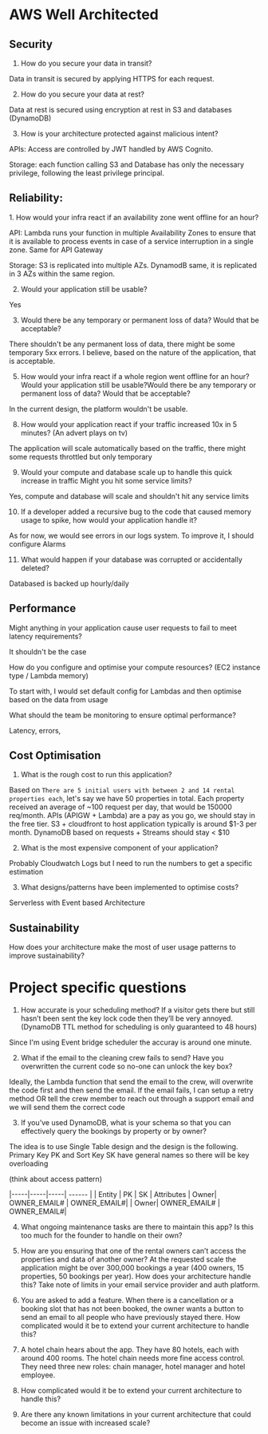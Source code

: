 # AWS Well Architected

## Security

1. How do you secure your data in transit?

Data in transit is secured by applying HTTPS for each request.

2. How do you secure your data at rest?

Data at rest is secured using encryption at rest in S3 and databases (DynamoDB)

3. How is your architecture protected against malicious intent?

APIs: Access are controlled by JWT handled by AWS Cognito.

Storage: each function calling S3 and Database has only the necessary privilege, following the least privilege principal.

## Reliability:

1. How would your infra react if an availability zone went offline for an hour?

API: Lambda runs your function in multiple Availability Zones to ensure that it is available to process events in case of a service interruption in a single zone. Same for API Gateway

Storage: S3 is replicated into multiple AZs. DynamodB same, it is replicated in 3 AZs within the same region.

2.  Would your application still be usable?

Yes

3. Would there be any temporary or permanent loss of data? Would that be acceptable?

There shouldn't be any permanent loss of data, there might be some temporary 5xx errors. I believe, based on the nature of the application, that is acceptable.

5. How would your infra react if a whole region went offline for an hour? Would your application still be usable?Would there be any temporary or permanent loss of data? Would that be acceptable?

In the current design, the platform wouldn't be usable.

8. How would your application react if your traffic increased 10x in 5 minutes? (An advert plays on tv)

The application will scale automatically based on the traffic, there might some requests throttled but only temporary

9. Would your compute and database scale up to handle this quick increase in traffic
   Might you hit some service limits?

Yes, compute and database will scale and shouldn't hit any service limits

10. If a developer added a recursive bug to the code that caused memory usage to spike, how would your application handle it?

As for now, we would see errors in our logs system. To improve it, I should configure Alarms

11. What would happen if your database was corrupted or accidentally deleted?

Databased is backed up hourly/daily

## Performance

Might anything in your application cause user requests to fail to meet latency requirements?

It shouldn't be the case

How do you configure and optimise your compute resources? (EC2 instance type / Lambda memory)

To start with, I would set default config for Lambdas and then optimise based on the data from usage

What should the team be monitoring to ensure optimal performance?

Latency, errors,

## Cost Optimisation

1. What is the rough cost to run this application?

Based on `There are 5 initial users with between 2 and 14 rental properties each`, let's say we have 50 properties in total. Each property received an average of ~100 request per day, that would be 150000 req/month. APIs (APIGW + Lambda) are a pay as you go, we should stay in the free tier. S3 + cloudfront to host application typically is around $1-3 per month. DynamoDB based on requests + Streams should stay < $10

2. What is the most expensive component of your application?

Probably Cloudwatch Logs but I need to run the numbers to get a specific estimation 

3. What designs/patterns have been implemented to optimise costs?

Serverless with Event based Architecture

## Sustainability

How does your architecture make the most of user usage patterns to improve sustainability?



# Project specific questions

1. How accurate is your scheduling method? If a visitor gets there but still hasn’t been sent the key lock code then they’ll be very annoyed. (DynamoDB TTL method for scheduling is only guaranteed to 48 hours)

Since I'm using Event bridge scheduler the accuray is around one minute. 

2. What if the email to the cleaning crew fails to send? Have you overwritten the current code so no-one can unlock the key box?

Ideally, the Lambda function that send the email to the crew, will overwrite the code first and then send the email. If the email fails, I can setup a retry method OR tell the crew member to reach out through a support email and we will send them the correct code

3. If you’ve used DynamoDB, what is your schema so that you can effectively query the bookings by property or by owner?

The idea is to use Single Table design and the design is the following. Primary Key PK and Sort Key SK have general names so there will be key overloading

(think about access pattern)

|-----|-----|-----| ------ | 
| Entity | PK | SK | Attributes
| Owner| OWNER_EMAIL#<email> | OWNER_EMAIL#<email>| 
| Owner| OWNER_EMAIL#<email> | OWNER_EMAIL#<email>| 


4. What ongoing maintenance tasks are there to maintain this app? Is this too much for the founder to handle on their own?

5. How are you ensuring that one of the rental owners can’t access the properties and data of another owner?
   At the requested scale the application might be over 300,000 bookings a year (400 owners, 15 properties, 50 bookings per year). How does your architecture handle this? Take note of limits in your email service provider and auth platform.

6. You are asked to add a feature. When there is a cancellation or a booking slot that has not been booked, the owner wants a button to send an email to all people who have previously stayed there. How complicated would it be to extend your current architecture to handle this?


7. A hotel chain hears about the app. They have 80 hotels, each with around 400 rooms. The hotel chain needs more fine access control. They need three new roles: chain manager, hotel manager and hotel employee.


8. How complicated would it be to extend your current architecture to handle this?


9. Are there any known limitations in your current architecture that could become an issue with increased scale?
